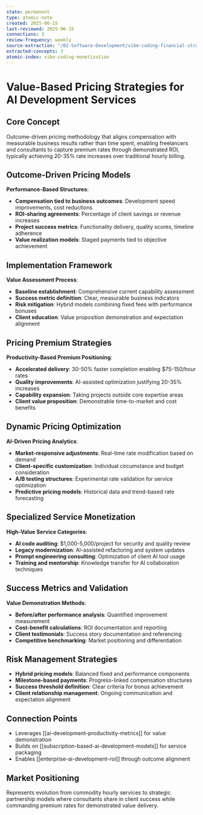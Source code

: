 ```yaml
---
state: permanent
type: atomic-note
created: 2025-06-15
last-reviewed: 2025-06-15
connections: 3
review-frequency: weekly
source-extraction: "/02-Software-Development/vibe-coding-financial-strategies-monetization-guide-2025.md"
extracted-concepts: 3
atomic-index: vibe-coding-monetization
---
```


# Value-Based Pricing Strategies for AI Development Services

## Core Concept

Outcome-driven pricing methodology that aligns compensation with measurable business results rather than time spent, enabling freelancers and consultants to capture premium rates through demonstrated ROI, typically achieving 20-35% rate increases over traditional hourly billing.

## Outcome-Driven Pricing Models

**Performance-Based Structures**:
- **Compensation tied to business outcomes**: Development speed improvements, cost reductions
- **ROI-sharing agreements**: Percentage of client savings or revenue increases
- **Project success metrics**: Functionality delivery, quality scores, timeline adherence
- **Value realization models**: Staged payments tied to objective achievement

## Implementation Framework

**Value Assessment Process**:
- **Baseline establishment**: Comprehensive current capability assessment
- **Success metric definition**: Clear, measurable business indicators
- **Risk mitigation**: Hybrid models combining fixed fees with performance bonuses
- **Client education**: Value proposition demonstration and expectation alignment

## Pricing Premium Strategies

**Productivity-Based Premium Positioning**:
- **Accelerated delivery**: 30-50% faster completion enabling $75-150/hour rates
- **Quality improvements**: AI-assisted optimization justifying 20-35% increases
- **Capability expansion**: Taking projects outside core expertise areas
- **Client value proposition**: Demonstrable time-to-market and cost benefits

## Dynamic Pricing Optimization

**AI-Driven Pricing Analytics**:
- **Market-responsive adjustments**: Real-time rate modification based on demand
- **Client-specific customization**: Individual circumstance and budget consideration
- **A/B testing structures**: Experimental rate validation for service optimization
- **Predictive pricing models**: Historical data and trend-based rate forecasting

## Specialized Service Monetization

**High-Value Service Categories**:
- **AI code auditing**: $1,000-5,000/project for security and quality review
- **Legacy modernization**: AI-assisted refactoring and system updates
- **Prompt engineering consulting**: Optimization of client AI tool usage
- **Training and mentorship**: Knowledge transfer for AI collaboration techniques

## Success Metrics and Validation

**Value Demonstration Methods**:
- **Before/after performance analysis**: Quantified improvement measurement
- **Cost-benefit calculations**: ROI documentation and reporting
- **Client testimonials**: Success story documentation and referencing
- **Competitive benchmarking**: Market positioning and differentiation

## Risk Management Strategies

- **Hybrid pricing models**: Balanced fixed and performance components
- **Milestone-based payments**: Progress-linked compensation structures
- **Success threshold definition**: Clear criteria for bonus achievement
- **Client relationship management**: Ongoing communication and expectation alignment

## Connection Points

- Leverages [[ai-development-productivity-metrics]] for value demonstration
- Builds on [[subscription-based-ai-development-models]] for service packaging
- Enables [[enterprise-ai-development-roi]] through outcome alignment

## Market Positioning

Represents evolution from commodity hourly services to strategic partnership models where consultants share in client success while commanding premium rates for demonstrated value delivery.